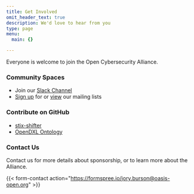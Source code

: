 ```yaml
---
title: Get Involved
omit_header_text: true
description: We'd love to hear from you
type: page
menu:
  main: {}

---
```


Everyone is welcome to join the Open Cybersecurity Alliance.

### Community Spaces

* Join our [Slack Channel](https://docs.google.com/forms/d/1vEAqg9SKBF3UMtmbJJ9qqLarrXN5zeVG3_obedA3DKs)
* [Sign up](https://lists.oasis-open-projects.org/g/oca) for or [view](https://lists.oasis-open-projects.org/g/oca/topics) our mailing lists

### Contribute on GitHub

* [stix-shifter](https://github.com/opencybersecurityalliance/stix-shifter)
* [OpenDXL Ontology](https://github.com/opencybersecurityalliance/opendxl-ontology)

### Contact Us
Contact us for more details about sponsorship, or to learn more about the Alliance.
 
{{< form-contact action="https://formspree.io/jory.burson@oasis-open.org" >}}